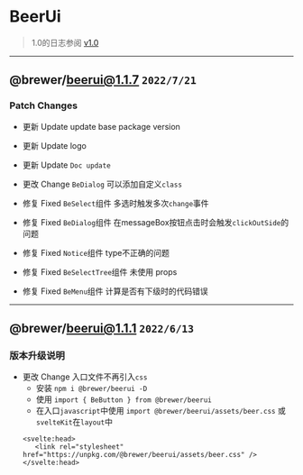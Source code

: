 # BeerUi 

> 1.0的日志参阅 [v1.0](./logs/v1.0.md)

----
## @brewer/beerui@1.1.7 `2022/7/21`

### Patch Changes

- 更新 Update update base package version
- 更新 Update logo
- 更新 Update `Doc update`


- 更改 Change `BeDialog` 可以添加自定义`class`


- 修复 Fixed `BeSelect`组件 多选时触发多次`change`事件
- 修复 Fixed `BeDialog`组件 在messageBox按钮点击时会触发`clickOutSide`的问题
- 修复 Fixed `Notice`组件 type不正确的问题
- 修复 Fixed `BeSelectTree`组件 未使用 props
- 修复 Fixed `BeMenu`组件 计算是否有下级时的代码错误 

----
## @brewer/beerui@1.1.1 `2022/6/13`

### 版本升级说明
- 更改 Change 入口文件不再引入`css` 
  - 安装 `npm i @brewer/beerui -D`
  - 使用 `import { BeButton } from @brewer/beerui`
  - 在入口`javascript`中使用 `import @brewer/beerui/assets/beer.css` 或 `svelteKit`在`layout`中
  ```
  <svelte:head>
     <link rel="stylesheet" href="https://unpkg.com/@brewer/beerui/assets/beer.css" />
  </svelte:head>
  ```
